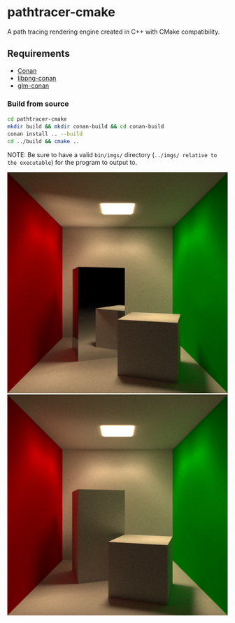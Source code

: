 # pathtracer-cmake

A path tracing rendering engine created in C++ with CMake compatibility.

## Requirements
 - [Conan](https://conan.io/)
 - [libpng-conan](https://conan.io/center/libpng)
 - [glm-conan](https://conan.io/center/glm)
 
 ### Build from source
 ```bash
cd pathtracer-cmake
mkdir build && mkdir conan-build && cd conan-build
conan install .. --build
cd ../build && cmake ..
 ```
NOTE: Be sure to have a valid `bin/imgs/` directory (`../imgs/ relative to the executable`) for the program to output to.

![Example 2](https://github.com/Xeladarocks/pathtracer-cmake/blob/master/imgs/Trophy3.png?raw=true)
![Example 1](https://github.com/Xeladarocks/pathtracer-cmake/blob/master/imgs/Trophy2.png?raw=true)
